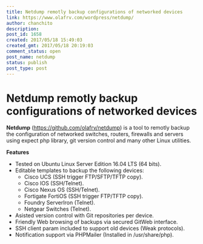 ```yaml
---
title: Netdump remotly backup configurations of networked devices
link: https://www.olafrv.com/wordpress/netdump/
author: chanchito
description: 
post_id: 1658
created: 2017/05/18 15:49:03
created_gmt: 2017/05/18 20:19:03
comment_status: open
post_name: netdump
status: publish
post_type: post
---
```


# Netdump remotly backup configurations of networked devices

**Netdump** (<https://github.com/olafrv/netdump>) is a tool to remotly backup the configuration of networked switches, routers, firewalls and servers using expect php library, git version control and many other Linux utilities. 

**Features**

  * Tested on Ubuntu Linux Server Edition 16.04 LTS (64 bits).
  * Editable templates to backup the following devices: 
    * Cisco UCS (SSH trigger FTP/SFTP/TFTP copy).
    * Cisco IOS (SSH/Telnet).
    * Cisco Nexus OS (SSH/Telnet).
    * Fortigate FortiOS (SSH trigger FTP/TFTP copy).
    * Foundry ServerIron (Telnet).
    * Netgear Switches (Telnet).
  * Asisted version control with Git repositories per device.
  * Friendly Web browsing of backups via secured GitWeb interface.
  * SSH client param included to support old devices (Weak protocols).
  * Notification support via PHPMailer (Installed in /usr/share/php).
